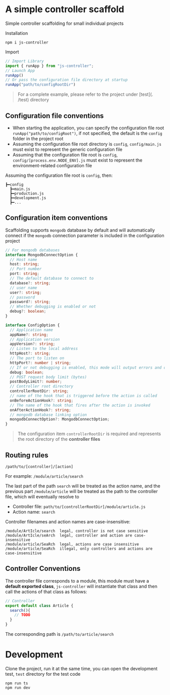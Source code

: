 # A simple controller scaffold

Simple controller scaffolding for small individual projects


Installation

```
npm i js-controller
```

Import

```js
// Import Library
import { runApp } from "js-controller";
// Launch App
runApp()
// Or pass the configuration file directory at startup
runApp("path/to/configRootDir")
```

> For a complete example, please refer to the project under [test](. /test) directory


## Configuration file conventions

- When starting the application, you can specify the configuration file root `runApp("path/to/configRoot")`, if not specified, the default is the `config` folder in the project root
- Assuming the configuration file root directory is `config`, `config/main.js` must exist to represent the generic configuration file
- Assuming that the configuration file root is `config`, `config/[process.env.NODE_ENV].js` must exist to represent the environment-related configuration file

Assuming the configuration file root is `config`, then:

```
┣━config
  ┣━main.js
  ┣━production.js
  ┣━development.js
  ┣━...
```

## Configuration item conventions

Scaffolding supports `mongodb` database by default and will automatically connect if the `mongodb` connection parameter is included in the configuration project

```ts
// For mongodb databases
interface MongodbConnectOption {
  // Host name
  host: string;
  // Port number
  port: string;
  // The default database to connect to
  database?: string;
  // user name
  user?: string;
  // password
  password?: string;
  // Whether debugging is enabled or not
  debug?: boolean;
}

interface ConfigOption {
  // Application name
  appName?: string;
  // Application version
  appVersion?: string;
  // Listen to the local address
  httpHost?: string;
  // The port to listen on
  httpPort?: number | string;
  // If or not debugging is enabled, this mode will output errors and other information
  debug: boolean;
  // POST request body limit (bytes)
  postBodyLimit?: number;
  // Controller root directory
  controllerRootDir: string;
  // name of the hook that is triggered before the action is called
  onBeforeActionHook?: string;
  // The name of the hook that fires after the action is invoked
  onAfterActionHook?: string;
  // mongodb database linking option
  mongodbConnectOption?: MongodbConnectOption;
}
```

> The configuration item `controllerRootDir` is required and represents the root directory of the **controller files**

## Routing rules

```
/path/to/[controller]/[action]
```

For example: `/module/article/search`

The last part of the path `search` will be treated as the action name, and the previous part `/module/article` will be treated as the path to the controller file, which will eventually resolve to

- Controller file: `path/to/[controllerRootDir]/module/article.js`   
- Action name: `search`


Controller filenames and action names are case-insensitive:

```
/module/ArtIcle/search  legal, controller is not case sensitive
/module/ArtIcle/seArch  legal, controller and action are case-insensitive
/module/article/SeaRch  legal, actions are case insensitive
/module/article/SeaRch  illegal, only controllers and actions are case-insensitive
```

## Controller Conventions

The controller file corresponds to a module, this module must have a **default exported class**, `js-controller` will instantiate that class and then call the actions of that class as follows: 

```js
// Controller
export default class Article {
  search(){
    // TODO
  }
}
```

The corresponding path is `/path/to/article/search`


# Development

Clone the project, run it at the same time, you can open the development test, `test` directory for the test code

```
npm run ts
npm run dev
```


